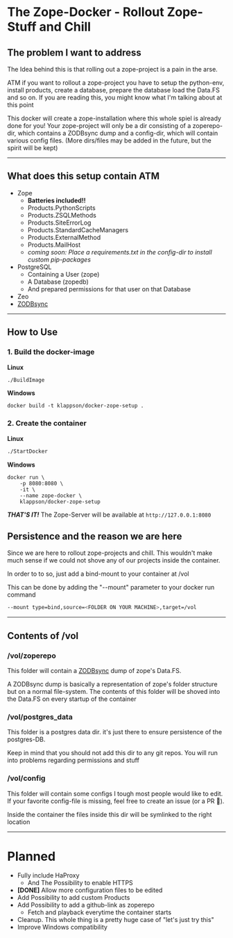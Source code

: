 # The Zope-Docker - Rollout Zope-Stuff and Chill

## The problem I want to address

The Idea behind this is that rolling out a zope-project is a pain in the arse.

ATM if you want to rollout a zope-project you have to setup the python-env, install products, create a database, prepare the database load the Data.FS and so on. If you are reading this, you might know what I'm talking about at this point

This docker will create a zope-installation where this whole spiel is already done for you!
Your zope-project will only be a dir consisting of a zoperepo-dir, which contains a ZODBsync dump and a config-dir, which will contain various config files.
(More dirs/files may be added in the future, but the spirit will be kept)

---

## What does this setup contain ATM

* Zope
    * **Batteries included!!**
    * Products.PythonScripts
    * Products.ZSQLMethods
    * Products.SiteErrorLog
    * Products.StandardCacheManagers
    * Products.ExternalMethod
    * Products.MailHost
    * _coming soon: Place a requirements.txt in the config-dir to install custom pip-packages_
* PostgreSQL
    * Containing a User (zope)
    * A Database (zopedb)
    * And prepared permissions for that user on that Database
* Zeo
* [ZODBsync](https://github.com/perfact/zodbsync)
---
## How to Use
### 1. Build the docker-image
**Linux**
```bash
./BuildImage
```

**Windows**
```cmd.exe
docker build -t klappson/docker-zope-setup .
```

### 2. Create the container
**Linux**
```bash
./StartDocker
```

**Windows**
```cmd.exe
docker run \
    -p 8080:8080 \
    -it \
    --name zope-docker \
    klappson/docker-zope-setup
```


***THAT'S IT!***
The Zope-Server will be available at `http://127.0.0.1:8080`

## Persistence and the reason we are here
Since we are here to rollout zope-projects and chill. This wouldn't make much sense if we could not shove any of our projects inside the container.

In order to to so, just add a bind-mount to your container at /vol

This can be done by adding the "--mount" parameter to your docker run command
```bash
--mount type=bind,source=<FOLDER ON YOUR MACHINE>,target=/vol
```

---

## Contents of /vol

### /vol/zoperepo
This folder will contain a [ZODBsync](https://github.com/perfact/zodbsync) dump of zope's Data.FS.

A ZODBsync dump is basically a representation of zope's folder structure but on a normal file-system. The contents of this folder will be shoved into the Data.FS on every startup of the container


### /vol/postgres_data
This folder is a postgres data dir. it's just there to ensure persistence of the postgres-DB.

Keep in mind that you should not add this dir to any git repos. You will run into problems regarding permissions and stuff


### /vol/config
This folder will contain some configs I tough most people would like to edit. If your favorite config-file is missing, feel free to create an issue (or a PR 👀).

Inside the container the files inside this dir will be symlinked to the right location

---

# Planned
* Fully include HaProxy
    * And The Possibility to enable HTTPS
* **[DONE]** Allow more configuration files to be edited
* Add Possibility to add custom Products
* Add Possibility to add a github-link as zoperepo
    * Fetch and playback everytime the container starts
* Cleanup. This whole thing is a pretty huge case of "let's just try this"
* Improve Windows compatibility